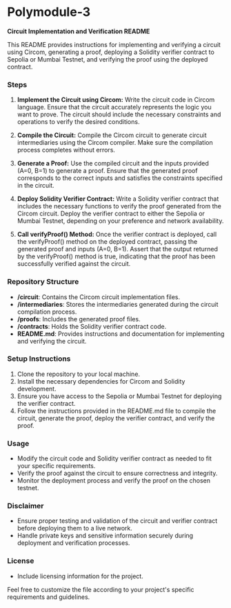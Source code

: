 # Polymodule-3

**Circuit Implementation and Verification README**

This README provides instructions for implementing and verifying a circuit using Circom, generating a proof, deploying a Solidity verifier contract to Sepolia or Mumbai Testnet, and verifying the proof using the deployed contract.

### Steps

1. **Implement the Circuit using Circom:**
   Write the circuit code in Circom language. Ensure that the circuit accurately represents the logic you want to prove. The circuit should include the necessary constraints and operations to verify the desired conditions.

2. **Compile the Circuit:**
   Compile the Circom circuit to generate circuit intermediaries using the Circom compiler. Make sure the compilation process completes without errors.

3. **Generate a Proof:**
   Use the compiled circuit and the inputs provided (A=0, B=1) to generate a proof. Ensure that the generated proof corresponds to the correct inputs and satisfies the constraints specified in the circuit.

4. **Deploy Solidity Verifier Contract:**
   Write a Solidity verifier contract that includes the necessary functions to verify the proof generated from the Circom circuit. Deploy the verifier contract to either the Sepolia or Mumbai Testnet, depending on your preference and network availability.

5. **Call verifyProof() Method:**
   Once the verifier contract is deployed, call the verifyProof() method on the deployed contract, passing the generated proof and inputs (A=0, B=1). Assert that the output returned by the verifyProof() method is true, indicating that the proof has been successfully verified against the circuit.

### Repository Structure
- **/circuit**: Contains the Circom circuit implementation files.
- **/intermediaries**: Stores the intermediaries generated during the circuit compilation process.
- **/proofs**: Includes the generated proof files.
- **/contracts**: Holds the Solidity verifier contract code.
- **README.md**: Provides instructions and documentation for implementing and verifying the circuit.

### Setup Instructions
1. Clone the repository to your local machine.
2. Install the necessary dependencies for Circom and Solidity development.
3. Ensure you have access to the Sepolia or Mumbai Testnet for deploying the verifier contract.
4. Follow the instructions provided in the README.md file to compile the circuit, generate the proof, deploy the verifier contract, and verify the proof.

### Usage
- Modify the circuit code and Solidity verifier contract as needed to fit your specific requirements.
- Verify the proof against the circuit to ensure correctness and integrity.
- Monitor the deployment process and verify the proof on the chosen testnet.

### Disclaimer
- Ensure proper testing and validation of the circuit and verifier contract before deploying them to a live network.
- Handle private keys and sensitive information securely during deployment and verification processes.


### License
- Include licensing information for the project.

Feel free to customize the file according to your project's specific requirements and guidelines.
